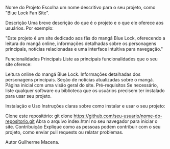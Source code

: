 Nome do Projeto
Escolha um nome descritivo para o seu projeto, como "Blue Lock Fan Site".

Descrição
Uma breve descrição do que é o projeto e o que ele oferece aos usuários. Por exemplo:

"Este projeto é um site dedicado aos fãs do mangá Blue Lock, oferecendo a leitura do mangá online, informações detalhadas sobre os personagens principais, notícias relacionadas e uma interface intuitiva para navegação."

Funcionalidades Principais
Liste as principais funcionalidades que o seu site oferece:

Leitura online do mangá Blue Lock.
Informações detalhadas dos personagens principais.
Seção de notícias atualizadas sobre o mangá.
Página inicial com uma visão geral do site.
Pré-requisitos
Se necessário, liste qualquer software ou biblioteca que os usuários precisem ter instalado para usar seu projeto.

Instalação e Uso
Instruções claras sobre como instalar e usar o seu projeto:

Clone este repositório: git clone https://github.com/seu-usuario/nome-do-repositorio.git
Abra o arquivo index.html no seu navegador para iniciar o site.
Contribuição
Explique como as pessoas podem contribuir com o seu projeto, como enviar pull requests ou relatar problemas.

Autor
Guilherme Macena.
